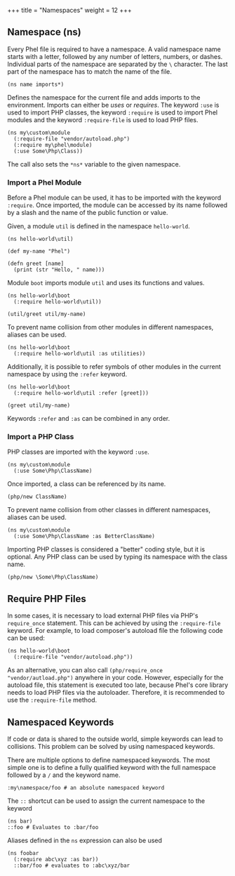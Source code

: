 +++
title = "Namespaces"
weight = 12
+++

## Namespace (ns)

Every Phel file is required to have a namespace. A valid namespace name starts with a letter, followed by any number of letters, numbers, or dashes. Individual parts of the namespace are separated by the `\` character. The last part of the namespace has to match the name of the file.

```phel
(ns name imports*)
```

Defines the namespace for the current file and adds imports to the environment. Imports can either be _uses_ or _requires_. The keyword `:use` is used to import PHP classes, the keyword `:require` is used to import Phel modules and the keyword `:require-file` is used to load PHP files.

```phel
(ns my\custom\module
  (:require-file "vendor/autoload.php")
  (:require my\phel\module)
  (:use Some\Php\Class))
```

The call also sets the `*ns*` variable to the given namespace.

### Import a Phel Module

Before a Phel module can be used, it has to be imported with the keyword `:require`. Once imported, the module can be accessed by its name followed by a slash and the name of the public function or value.

Given, a module `util` is defined in the namespace `hello-world`.

```phel
(ns hello-world\util)

(def my-name "Phel")

(defn greet [name]
  (print (str "Hello, " name)))
```

Module `boot` imports module `util` and uses its functions and values.

```phel
(ns hello-world\boot
  (:require hello-world\util))

(util/greet util/my-name)
```

To prevent name collision from other modules in different namespaces, aliases can be used.

```phel
(ns hello-world\boot
  (:require hello-world\util :as utilities))
```

Additionally, it is possible to refer symbols of other modules in the current namespace by using the `:refer` keyword.

```phel
(ns hello-world\boot
  (:require hello-world\util :refer [greet]))

(greet util/my-name)
```

Keywords `:refer` and `:as` can be combined in any order.

### Import a PHP Class

PHP classes are imported with the keyword `:use`.

```phel
(ns my\custom\module
  (:use Some\Php\ClassName)
```

Once imported, a class can be referenced by its name.

```phel
(php/new ClassName)
```

To prevent name collision from other classes in different namespaces, aliases can be used.

```phel
(ns my\custom\module
  (:use Some\Php\ClassName :as BetterClassName)
```

Importing PHP classes is considered a "better" coding style, but it is optional. Any PHP class can be used by typing its namespace with the class name.

```phel
(php/new \Some\Php\ClassName)
```

## Require PHP Files

In some cases, it is necessary to load external PHP files via PHP's `require_once` statement. This can be achieved by using the `:require-file` keyword. For example, to load composer's autoload file the following code can be used:

```
(ns hello-world\boot
  (:require-file "vendor/autoload.php"))
```

As an alternative, you can also call `(php/require_once "vendor/autload.php")` anywhere in your code. However, especially for the autoload file, this statement is executed too late, because Phel's core library needs to load PHP files via the autoloader. Therefore, it is recommended to use the `:require-file` method.

## Namespaced Keywords

If code or data is shared to the outside world, simple keywords can lead to collisions. This problem can be solved by using namespaced keywords.

There are multiple options to define namespaced keywords. The most simple one is to define a fully qualified keyword with the full namespace followed by a `/` and the keyword name.

```phel
:my\namespace/foo # an absolute namespaced keyword
```

The `::` shortcut can be used to assign the current namespace to the keyword

```phel
(ns bar)
::foo # Evaluates to :bar/foo
```

Aliases defined in the `ns` expression can also be used

```phel
(ns foobar
  (:require abc\xyz :as bar))
  ::bar/foo # evaluates to :abc\xyz/bar
```
